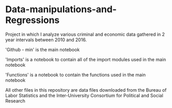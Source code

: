 # Data-manipulations-and-Regressions
Project in which I analyze various criminal and economic data gathered in 2 year intervals between 2010 and 2016. 

'Github - min' is the main notebook

'Imports' is a notebook to contain all of the import modules used in the main notebook

'Functions' is a notebook to contain the functions used in the main notebook

All other files in this repository are data files downloaded from the Bureau of Labor Statistics and the Inter-University Consortium for Political and Social Research
